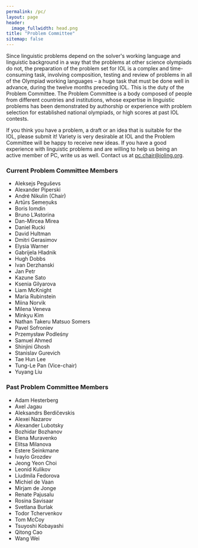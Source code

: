 ```yaml
---
permalink: /pc/
layout: page
header:
  image_fullwidth: head.png
title: "Problem Committee"
sitemap: false
---
```

Since linguistic problems depend on the solver's working language and linguistic background in a way that the problems at other science olympiads do not, the preparation of the problem set for IOL is a complex and time-consuming task, involving composition, testing and review of problems in all of the Olympiad working languages – a huge task that must be done well in advance, during the twelve months preceding IOL. This is the duty of the Problem Committee. The Problem Committee is a body composed of people from different countries and institutions, whose expertise in linguistic problems has been demonstrated by authorship or experience with problem selection for established national olympiads, or high scores at past IOL contests.

If you think you have a problem, a draft or an idea that is suitable for the IOL, please submit it! Variety is very desirable at IOL and the Problem Committee will be happy to receive new ideas. If you have a good experience with linguistic problems and are willing to help us being an active member of PC, write us as well. Contact us at [pc.chair@ioling.org](mailto:pc.chair@ioling.org).

### Current Problem Committee Members
* Aleksejs Peguševs
* Alexander Piperski
* André Nikulin (Chair)
* Artūrs Semeņuks
* Boris Iomdin
* Bruno L’Astorina
* Dan-Mircea Mirea
* Daniel Rucki
* David Hultman
* Dmitri Gerasimov
* Elysia Warner
* Gabrijela Hladnik
* Hugh Dobbs
* Ivan Derzhanski
* Jan Petr
* Kazune Sato
* Ksenia Gilyarova
* Liam McKnight
* Maria Rubinstein
* Miina Norvik
* Milena Veneva
* Minkyu Kim
* Nathan Takeru Matsuo Somers
* Pavel Sofroniev
* Przemysław Podleśny
* Samuel Ahmed
* Shinjini Ghosh
* Stanislav Gurevich
* Tae Hun Lee
* Tung-Le Pan (Vice-chair)
* Yuyang Liu

### Past Problem Committee Members
* Adam Hesterberg
* Axel Jagau
* Aleksandrs Berdičevskis
* Alexei Nazarov
* Alexander Lubotsky
* Bozhidar Bozhanov
* Elena Muravenko
* Elitsa Milanova
* Estere Seinkmane
* Ivaylo Grozdev
* Jeong Yeon Choi
* Leonid Kulikov
* Liudmila Fedorova
* Michiel de Vaan
* Mirjam de Jonge
* Renate Pajusalu
* Rosina Savisaar
* Svetlana Burlak
* Todor Tchervenkov
* Tom McCoy
* Tsuyoshi Kobayashi
* Qitong Cao
* Wang Wei